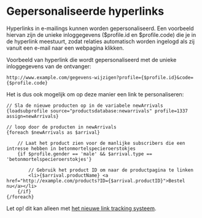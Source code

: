 # Gepersonaliseerde hyperlinks

Hyperlinks in e-mailings kunnen worden gepersonaliseerd. Een voorbeeld hiervan zijn de unieke
inloggegevens ($profile.id en $profile.code) die je in de hyperlink
meestuurt, zodat relaties automatisch worden ingelogd als zij vanuit een
e-mail naar een webpagina klikken.

Voorbeeld van hyperlink die wordt gepersonaliseerd met de unieke
inloggegevens van de ontvanger:

    http://www.example.com/gegevens-wijzigen?profile={$profile.id}&code={$profile.code}

Het is dus ook mogelijk om op deze manier een link te personaliseren:
    
    // Sla de nieuwe producten op in de variabele newArrivals
    {loadsubprofile source="productsdatabase:newarrivals" profile=1337 assign=newArrivals}

    // loop door de producten in newArrivals
    {foreach $newArrivals as $arrival} 

        // Laat het product zien voor de manlijke subscribers die een intresse hebben in betonmortelspecieroerstokjes
        {if $profile.gender == 'male' && $arrival.type == 'betonmortelspecieroerstokjes'}

            // Gebruik het product ID om naar de productpagina te linken
            <li>{$arrival.productName} <a href="http://example.com/products?ID={$arrival.productID}">Bestel nu</a></li>
        {/if}
    {/foreach}

Let op! dit kan alleen met [het nieuwe link tracking systeem](https://www.copernica.com/nl/blog/post/nieuw-link-tracking-systeem).

